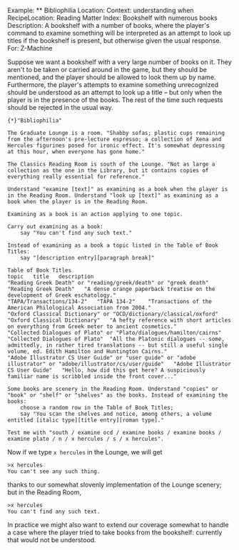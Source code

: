 Example: ** Bibliophilia
Location: Context: understanding when
RecipeLocation: Reading Matter
Index: Bookshelf with numerous books
Description: A bookshelf with a number of books, where the player's command to examine something will be interpreted as an attempt to look up titles if the bookshelf is present, but otherwise given the usual response.
For: Z-Machine

  
Suppose we want a bookshelf with a very large number of books on it. They aren't to be taken or carried around in the game, but they should be mentioned, and the player should be allowed to look them up by name. Furthermore, the player's attempts to examine something unrecognized should be understood as an attempt to look up a title – but only when the player is in the presence of the books. The rest of the time such requests should be rejected in the usual way.

  

``` inform7
{*}"Bibliophilia"

The Graduate Lounge is a room. "Shabby sofas; plastic cups remaining from the afternoon's pre-lecture espresso; a collection of Xena and Hercules figurines posed for ironic effect. It's somewhat depressing at this hour, when everyone has gone home."

The Classics Reading Room is south of the Lounge. "Not as large a collection as the one in the Library, but it contains copies of everything really essential for reference."

Understand "examine [text]" as examining as a book when the player is in the Reading Room. Understand "look up [text]" as examining as a book when the player is in the Reading Room.

Examining as a book is an action applying to one topic.

Carry out examining as a book:
	say "You can't find any such text."

Instead of examining as a book a topic listed in the Table of Book Titles:
	say "[description entry][paragraph break]"

Table of Book Titles
topic	title	description
"Reading Greek Death" or "reading/greek/death" or "greek death"	"Reading Greek Death"	"A dense orange paperback treatise on the development of Greek eschatology."
"TAPA/Transactions/134-2"	"TAPA 134-2"	"Transactions of the American Philological Association from 2004."
"Oxford Classical Dictionary" or "OCD/dictionary/classical/oxford"	"Oxford Classical Dictionary"	"A hefty reference with short articles on everything from Greek meter to ancient cosmetics."
"Collected Dialogues of Plato" or "Plato/dialogues/hamilton/cairns"	"Collected Dialogues of Plato"	"All the Platonic dialogues -- some, admittedly, in rather tired translations -- but still a useful single volume, ed. Edith Hamilton and Huntington Cairns."
"Adobe Illustrator CS User Guide" or "user guide" or "adobe illustrator" or "adobe/illustrator/cs/user/guide"	"Adobe Illustrator CS User Guide"	"Hello, how did this get here? A suspiciously familiar name is scribbled inside the front cover..."

Some books are scenery in the Reading Room. Understand "copies" or "book" or "shelf" or "shelves" as the books. Instead of examining the books:
	choose a random row in the Table of Book Titles;
	say "You scan the shelves and notice, among others, a volume entitled [italic type][title entry][roman type]."

Test me with "south / examine ocd / examine books / examine books / examine plato / n / x hercules / s / x hercules".
```

  
Now if we type ``x hercules`` in the Lounge, we will get

  

``` transcript
>x hercules
You can't see any such thing.
```

  
thanks to our somewhat slovenly implementation of the Lounge scenery; but in the Reading Room,

  

``` transcript
>x hercules
You can't find any such text.
```

  
In practice we might also want to extend our coverage somewhat to handle a case where the player tried to take books from the bookshelf: currently that would not be understood.

